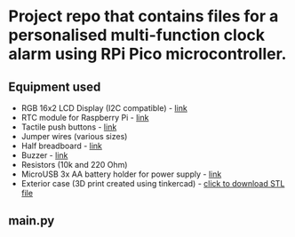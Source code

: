# Project repo that contains files for a personalised multi-function clock alarm using RPi Pico microcontroller. 

## Equipment used
* RGB 16x2 LCD Display (I2C compatible) - [link](https://thepihut.com/products/rgb-16x2-i2c-lcd-display-3-3v-5v?variant=39862439444675)
* RTC module for Raspberry Pi - [link](https://thepihut.com/products/mini-rtc-module-for-raspberry-pi)
* Tactile push buttons - [link](https://thepihut.com/products/tactile-switch-buttons-6mm-tall-x-10-pack)
* Jumper wires (various sizes)
* Half breadboard - [link](https://thepihut.com/products/raspberry-pi-breadboard-half-size)
* Buzzer - [link](https://thepihut.com/products/buzzer-5v-breadboard-friendly)
* Resistors (10k and 220 Ohm) 
* MicroUSB 3x AA battery holder for power supply - [link](https://thepihut.com/products/microusb-battery-holder-3xaa)
* Exterior case (3D print created using tinkercad) - [click to download STL file](https://github.com/jrodriigues/pico-clock/files/11189986/pico-alarm-clock-case.zip)

## main.py
